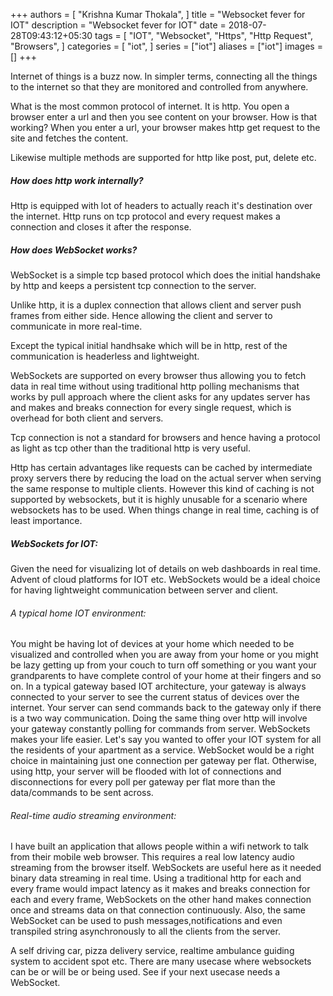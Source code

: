 +++
authors = [
    "Krishna Kumar Thokala",
]
title = "Websocket fever for IOT"
description = "Websocket fever for IOT"
date = 2018-07-28T09:43:12+05:30
tags = [
    "IOT",
    "Websocket",
    "Https",
    "Http Request",
    "Browsers",
]
categories = [
    "iot",
]
series = ["iot"]
aliases = ["iot"]
images = []
+++

Internet of things is a buzz now. In simpler terms, connecting all the things to the internet so that they are monitored and controlled from anywhere.

What is the most common protocol of internet. It is http. You open a browser enter a url and then you see content on your browser. How is that working? When you enter a url, your browser makes http get request to the site and fetches the content.

Likewise multiple methods are supported for http like post, put, delete etc.

##### How does http work internally?
Http is equipped with lot of headers to actually reach it's destination over the internet. Http runs on tcp protocol and every request makes a connection and closes it after the response.

##### How does WebSocket works?
WebSocket is a simple tcp based protocol which does the initial handshake by http and keeps a persistent tcp connection to the server.

Unlike http, it is a duplex connection that allows client and server push frames from either side. Hence allowing the client and server to communicate in more real-time.

Except the typical initial handhsake which will be in http, rest of the communication is headerless and lightweight.

WebSockets are supported on every browser thus allowing you to fetch data in real time without using traditional http polling mechanisms that works by pull approach where the client asks for any updates server has and makes and breaks connection for every single request, which is overhead for both client and servers.

Tcp connection is not a standard for browsers and hence having a protocol as light as tcp other than the traditional http is very useful.

Http has certain advantages like requests can be cached by intermediate proxy servers there by reducing the load on the actual server when serving the same response to multiple clients. However this kind of caching is not supported by websockets, but it is highly unusable for a scenario where websockets has to be used. When things change in real time, caching is of least importance.

##### WebSockets for IOT:
Given the need for visualizing lot of details on web dashboards in real time. Advent of cloud platforms for IOT etc. WebSockets would be a ideal choice for having lightweight communication between server and client.
###### A typical home IOT environment:
You might be having lot of devices at your home which needed to be visualized and controlled when you are away from your home or you might be lazy getting up from your couch to turn off something or you want your grandparents to have complete control of your home at their fingers and so on.
In a typical gateway based IOT architecture, your gateway is always connected to your server to see the current status of devices over the internet. Your server can send commands back to the gateway only if there is a two way communication. Doing the same thing over http will involve your gateway constantly polling for commands from server. WebSockets makes your life easier.
Let's say you wanted to offer your IOT system for all the residents of your apartment as a service. WebSocket would be a right choice in maintaining just one connection per gateway per flat. Otherwise, using http, your server will be flooded with lot of connections and disconnections for every poll per gateway per flat more than the data/commands to be sent across.
###### Real-time audio streaming environment:
I have built an application that allows people within a wifi network to talk from their mobile web browser. This requires a real low latency audio streaming from the browser itself. WebSockets are useful here as it needed binary data streaming in real time. Using a traditional http for each and every frame would impact latency as it makes and breaks connection for each and every frame, WebSockets on the other hand makes connection once and streams data on that connection continuously. Also, the same WebSocket can be used to push messages,notifications and even transpiled string asynchronously to all the clients from the server.

A self driving car, pizza delivery service, realtime ambulance guiding system to accident spot etc. There are many usecase where websockets can be or will be or being used. See if your next usecase needs a WebSocket.